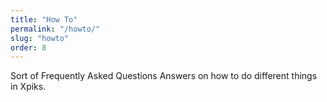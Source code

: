 ```yaml
---
title: "How To"
permalink: "/howto/"
slug: "howto"
order: 8
---
```


Sort of Frequently Asked Questions Answers on how to do different things in Xpiks.